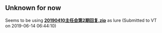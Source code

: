 ## Unknown for now
Seems to be using  [**20190410主任会第2期回复.zip**](./ad3683d24474dded162c92e8a79ac596381563859254bce9f8ecf796a29234fb.md) as lure (Submitted to VT on 2019-06-14 06:44:10)

